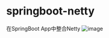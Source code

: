 # springboot-netty
在SpringBoot App中整合Netty
![image](https://user-images.githubusercontent.com/46315070/186356206-79dd42a9-2235-47b9-96d4-012a7c1e51e5.png)
